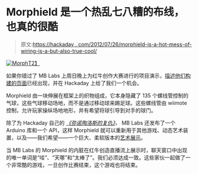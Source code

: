 # Morphield 是一个热乱七八糟的布线，也真的很酷

> 原文:[https://hackaday . com/2012/07/26/morphield-is-a-hot-mess-of-wiring-is-a-but-also-true-cool/](https://hackaday.com/2012/07/26/morphield-is-a-hot-mess-of-wiring-also-really-cool/)

[![](../Images/a6b8a21c95d60a3deaff54f6e7a46b04.png "Morph")T2】](http://hackaday.com/wp-content/uploads/2012/07/morph1.png)

如果你错过了 MB Labs 上周日晚上为红牛创作大赛进行的项目演示，[描述他们构建的页面](http://creation.redbullusa.com/#/?page=MBLabs)已经出现，并在 Hackaday 上给了我们一个机会。

Morphield 由一块伸展在框架上的织物组成，它本身隐藏了 135 个螺线管控制的气球，这些气球移动场地，而不是通过移动球来踢足球。这些螺线管由 wiimote 控制，允许玩家操纵场地地形，并有希望将球引导到对手的球门。

除了为 Hackaday 自己的 *[《弥诺陶洛斯的复仇》](http://creation.redbullusa.com/#/?page=Hackaday)，* MB Labs 还发布了一个 Arduino 库和一个 API，这样 Morphield 就可以重新用于其他游戏、动态艺术装置，以及——我们希望——一个巨大、柔软版本的[艺术展示](http://en.wikipedia.org/wiki/Pin_Art)。

当 MB Labs 的 Morphield 的内脏在红牛创造直播流上展示时，聊天窗口中出现的唯一单词是“哇”、“天哪”和“太棒了”。我们必须达成一致。这些家伙一起做了一个非常酷的游戏，一旦创作比赛结束，这个游戏也将结束。